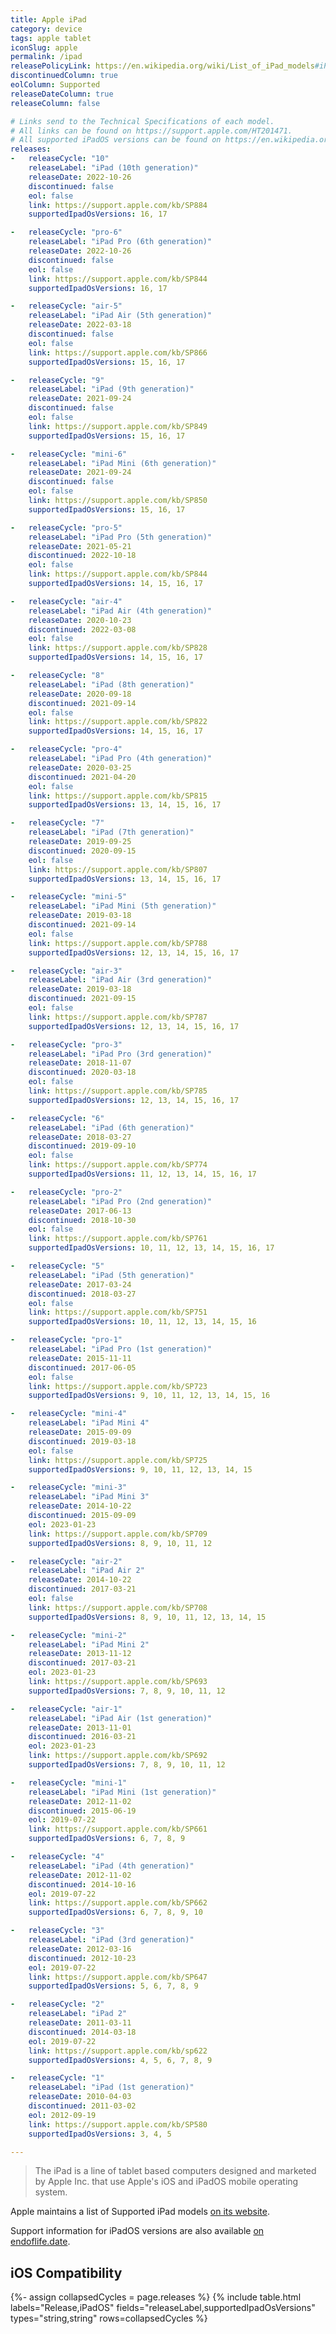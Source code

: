 ```yaml
---
title: Apple iPad
category: device
tags: apple tablet
iconSlug: apple
permalink: /ipad
releasePolicyLink: https://en.wikipedia.org/wiki/List_of_iPad_models#iPad
discontinuedColumn: true
eolColumn: Supported
releaseDateColumn: true
releaseColumn: false

# Links send to the Technical Specifications of each model.
# All links can be found on https://support.apple.com/HT201471.
# All supported iPadOS versions can be found on https://en.wikipedia.org/wiki/List_of_iPad_models#iPad.
releases:
-   releaseCycle: "10"
    releaseLabel: "iPad (10th generation)"
    releaseDate: 2022-10-26
    discontinued: false
    eol: false
    link: https://support.apple.com/kb/SP884
    supportedIpadOsVersions: 16, 17

-   releaseCycle: "pro-6"
    releaseLabel: "iPad Pro (6th generation)"
    releaseDate: 2022-10-26
    discontinued: false
    eol: false
    link: https://support.apple.com/kb/SP844
    supportedIpadOsVersions: 16, 17

-   releaseCycle: "air-5"
    releaseLabel: "iPad Air (5th generation)"
    releaseDate: 2022-03-18
    discontinued: false
    eol: false
    link: https://support.apple.com/kb/SP866
    supportedIpadOsVersions: 15, 16, 17

-   releaseCycle: "9"
    releaseLabel: "iPad (9th generation)"
    releaseDate: 2021-09-24
    discontinued: false
    eol: false
    link: https://support.apple.com/kb/SP849
    supportedIpadOsVersions: 15, 16, 17

-   releaseCycle: "mini-6"
    releaseLabel: "iPad Mini (6th generation)"
    releaseDate: 2021-09-24
    discontinued: false
    eol: false
    link: https://support.apple.com/kb/SP850
    supportedIpadOsVersions: 15, 16, 17

-   releaseCycle: "pro-5"
    releaseLabel: "iPad Pro (5th generation)"
    releaseDate: 2021-05-21
    discontinued: 2022-10-18
    eol: false
    link: https://support.apple.com/kb/SP844
    supportedIpadOsVersions: 14, 15, 16, 17

-   releaseCycle: "air-4"
    releaseLabel: "iPad Air (4th generation)"
    releaseDate: 2020-10-23
    discontinued: 2022-03-08
    eol: false
    link: https://support.apple.com/kb/SP828
    supportedIpadOsVersions: 14, 15, 16, 17

-   releaseCycle: "8"
    releaseLabel: "iPad (8th generation)"
    releaseDate: 2020-09-18
    discontinued: 2021-09-14
    eol: false
    link: https://support.apple.com/kb/SP822
    supportedIpadOsVersions: 14, 15, 16, 17

-   releaseCycle: "pro-4"
    releaseLabel: "iPad Pro (4th generation)"
    releaseDate: 2020-03-25
    discontinued: 2021-04-20
    eol: false
    link: https://support.apple.com/kb/SP815
    supportedIpadOsVersions: 13, 14, 15, 16, 17

-   releaseCycle: "7"
    releaseLabel: "iPad (7th generation)"
    releaseDate: 2019-09-25
    discontinued: 2020-09-15
    eol: false
    link: https://support.apple.com/kb/SP807
    supportedIpadOsVersions: 13, 14, 15, 16, 17

-   releaseCycle: "mini-5"
    releaseLabel: "iPad Mini (5th generation)"
    releaseDate: 2019-03-18
    discontinued: 2021-09-14
    eol: false
    link: https://support.apple.com/kb/SP788
    supportedIpadOsVersions: 12, 13, 14, 15, 16, 17

-   releaseCycle: "air-3"
    releaseLabel: "iPad Air (3rd generation)"
    releaseDate: 2019-03-18
    discontinued: 2021-09-15
    eol: false
    link: https://support.apple.com/kb/SP787
    supportedIpadOsVersions: 12, 13, 14, 15, 16, 17

-   releaseCycle: "pro-3"
    releaseLabel: "iPad Pro (3rd generation)"
    releaseDate: 2018-11-07
    discontinued: 2020-03-18
    eol: false
    link: https://support.apple.com/kb/SP785
    supportedIpadOsVersions: 12, 13, 14, 15, 16, 17

-   releaseCycle: "6"
    releaseLabel: "iPad (6th generation)"
    releaseDate: 2018-03-27
    discontinued: 2019-09-10
    eol: false
    link: https://support.apple.com/kb/SP774
    supportedIpadOsVersions: 11, 12, 13, 14, 15, 16, 17

-   releaseCycle: "pro-2"
    releaseLabel: "iPad Pro (2nd generation)"
    releaseDate: 2017-06-13
    discontinued: 2018-10-30
    eol: false
    link: https://support.apple.com/kb/SP761
    supportedIpadOsVersions: 10, 11, 12, 13, 14, 15, 16, 17

-   releaseCycle: "5"
    releaseLabel: "iPad (5th generation)"
    releaseDate: 2017-03-24
    discontinued: 2018-03-27
    eol: false
    link: https://support.apple.com/kb/SP751
    supportedIpadOsVersions: 10, 11, 12, 13, 14, 15, 16

-   releaseCycle: "pro-1"
    releaseLabel: "iPad Pro (1st generation)"
    releaseDate: 2015-11-11
    discontinued: 2017-06-05
    eol: false
    link: https://support.apple.com/kb/SP723
    supportedIpadOsVersions: 9, 10, 11, 12, 13, 14, 15, 16

-   releaseCycle: "mini-4"
    releaseLabel: "iPad Mini 4"
    releaseDate: 2015-09-09
    discontinued: 2019-03-18
    eol: false
    link: https://support.apple.com/kb/SP725
    supportedIpadOsVersions: 9, 10, 11, 12, 13, 14, 15

-   releaseCycle: "mini-3"
    releaseLabel: "iPad Mini 3"
    releaseDate: 2014-10-22
    discontinued: 2015-09-09
    eol: 2023-01-23
    link: https://support.apple.com/kb/SP709
    supportedIpadOsVersions: 8, 9, 10, 11, 12

-   releaseCycle: "air-2"
    releaseLabel: "iPad Air 2"
    releaseDate: 2014-10-22
    discontinued: 2017-03-21
    eol: false
    link: https://support.apple.com/kb/SP708
    supportedIpadOsVersions: 8, 9, 10, 11, 12, 13, 14, 15

-   releaseCycle: "mini-2"
    releaseLabel: "iPad Mini 2"
    releaseDate: 2013-11-12
    discontinued: 2017-03-21
    eol: 2023-01-23
    link: https://support.apple.com/kb/SP693
    supportedIpadOsVersions: 7, 8, 9, 10, 11, 12

-   releaseCycle: "air-1"
    releaseLabel: "iPad Air (1st generation)"
    releaseDate: 2013-11-01
    discontinued: 2016-03-21
    eol: 2023-01-23
    link: https://support.apple.com/kb/SP692
    supportedIpadOsVersions: 7, 8, 9, 10, 11, 12

-   releaseCycle: "mini-1"
    releaseLabel: "iPad Mini (1st generation)"
    releaseDate: 2012-11-02
    discontinued: 2015-06-19
    eol: 2019-07-22
    link: https://support.apple.com/kb/SP661
    supportedIpadOsVersions: 6, 7, 8, 9

-   releaseCycle: "4"
    releaseLabel: "iPad (4th generation)"
    releaseDate: 2012-11-02
    discontinued: 2014-10-16
    eol: 2019-07-22
    link: https://support.apple.com/kb/SP662
    supportedIpadOsVersions: 6, 7, 8, 9, 10

-   releaseCycle: "3"
    releaseLabel: "iPad (3rd generation)"
    releaseDate: 2012-03-16
    discontinued: 2012-10-23
    eol: 2019-07-22
    link: https://support.apple.com/kb/SP647
    supportedIpadOsVersions: 5, 6, 7, 8, 9

-   releaseCycle: "2"
    releaseLabel: "iPad 2"
    releaseDate: 2011-03-11
    discontinued: 2014-03-18
    eol: 2019-07-22
    link: https://support.apple.com/kb/sp622
    supportedIpadOsVersions: 4, 5, 6, 7, 8, 9

-   releaseCycle: "1"
    releaseLabel: "iPad (1st generation)"
    releaseDate: 2010-04-03
    discontinued: 2011-03-02
    eol: 2012-09-19
    link: https://support.apple.com/kb/SP580
    supportedIpadOsVersions: 3, 4, 5

---
```


> The iPad is a line of tablet based computers designed and marketed by Apple Inc. that use Apple's
> iOS and iPadOS mobile operating system.

Apple maintains a list of Supported iPad models
[on its website](https://support.apple.com/en-in/guide/ipad/ipad213a25b2/ipados).

Support information for iPadOS versions are also available [on endoflife.date](/ipados).

## iOS Compatibility

{%- assign collapsedCycles = page.releases %}
{% include table.html
  labels="Release,iPadOS"
  fields="releaseLabel,supportedIpadOsVersions"
  types="string,string"
  rows=collapsedCycles %}
